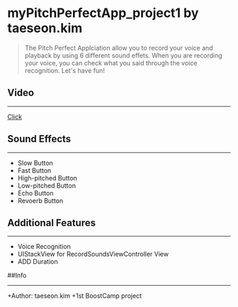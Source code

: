 # myPitchPerfectApp_project1 by taeseon.kim
>The Pitch Perfect Applciation allow you to record your voice and playback by using 6 different sound effets. When you are recording your voice, you can check what you said through the voice recognition. Let's have fun! 

## Video

--------
[Click](https://youtu.be/B9uTzzoPy1k)

## Sound Effects

--------
+ Slow Button
+ Fast Button
+ High-pitched Button
+ Low-pitched Button
+ Echo Button
+ Revoerb Button

## Additional Features

--------
+ Voice Recognition
+ UIStackView for RecordSoundsViewController View
+ ADD Duration

##Info

--------
+Author: taeseon.kim
+1st BoostCamp project
